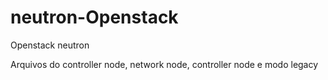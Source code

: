 # neutron-Openstack
Openstack neutron

Arquivos do controller node, network node, controller node e modo legacy
